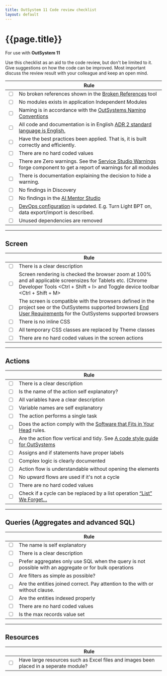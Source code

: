 ```yaml
---
title: OutSystem 11 Code review checklist
layout: default
---
```

# {{page.title}}

For use with **OutSystem 11**

Use this checklist as an aid to the code review, but don't be limited to it. Give suggestions on how the code can be improved. Most important discuss the review result with your colleague and keep an open mind.

|   | Rule |
| - | ---- |
| <input type="checkbox"> | No broken references shown in the [Broken References](https://www.outsystems.com/forge/component-overview/10062/broken-references) tool |
| <input type="checkbox"> | No modules exists in application Independent Modules |
| <input type="checkbox"> | Naming is in accordance with the [OutSystems Naming Conventions](OutSystemsNamingConventions.md) |
| <input type="checkbox"> | All code and documentation is in English [ADR 2 standard language is English.](ADR-002-standard-language-is-English.md) |
| <input type="checkbox"> | Have the best practices been applied. That is, it is built correctly and efficiently. |
| <input type="checkbox"> | There are no hard coded values |
| <input type="checkbox"> | There are Zero warnings. See the [Service Studio Warnings](https://www.outsystems.com/forge/component-overview/16101/service-studio-warnings) forge component to get a report of warnings for all modules |
| <input type="checkbox"> | There is documentation explaining the decision to hide a warning. |
| <input type="checkbox"> | No findings in Discovery |
| <input type="checkbox"> | No findings in the [AI Mentor Studio](https://architecture.outsystems.com/) |
| <input type="checkbox"> | [DevOps configuration](TBD) is updated. E.g. Turn Light BPT on, data export/import is described. |
| <input type="checkbox"> | Unused dependencies are removed |

---

## Screen

|   | Rule |
| - | ---- |
| <input type="checkbox"> | There is a clear description |
| <input type="checkbox"> | Screen rendering is checked the browser zoom at 100% and all applicable screensizes for Tablets etc. (Chrome Developer Tools \<Ctrl + Shift + I\> and Toggle device toolbar \<Ctrl + Shift + M\> |
| <input type="checkbox"> | The screen is compatible with the browsers defined in the project see or the OutSystems supported browsers [End User Requirements](https://success.outsystems.com/Documentation/11/Setting_Up_OutSystems/OutSystems_system_requirements#End_User_Requirements) for the OutSystems supported browsers |
| <input type="checkbox"> | There is no inline CSS |
| <input type="checkbox"> | All temporary CSS classes are replaced by Theme classes |
| <input type="checkbox"> | There are no hard coded values in the screen actions |

---

## Actions

|   | Rule |
| - | --- |
| <input type="checkbox"> | There is a clear description |
| <input type="checkbox"> | Is the name of the action self explanatory? |
| <input type="checkbox"> |All variables have a clear description |
| <input type="checkbox"> | Variable names are self explanatory |
| <input type="checkbox"> | The action performs a single task |
| <input type="checkbox"> | Does the action comply with the [Software that Fits in Your Head](https://youtu.be/4Y0tOi7QWqM) rules. |
| <input type="checkbox"> | Are the action flow vertical and tidy. See [A code style guide for OutSystems](https://leonardo-monteiro-fernandes.medium.com/a-code-style-guide-for-outsystems-97a923084159) |
| <input type="checkbox"> | Assigns and if statements have proper labels |
| <input type="checkbox"> | Complex logic is clearly documented |
| <input type="checkbox"> | Action flow is understandable without opening the elements |
| <input type="checkbox"> | No upward flows are used if it's not a cycle |
| <input type="checkbox"> | There are no hard coded values |
| <input type="checkbox"> | Check if a cycle can be replaced by a list operation [“List” We Forget…](https://medium.com/productleague/list-we-forget-387fbd5173d4) |

---

## Queries (Aggregates and advanced SQL)

|   | Rule |
| - | ---- |
| <input type="checkbox"> | The name is self explanatory |
| <input type="checkbox"> | There is a clear description |
| <input type="checkbox"> | Prefer aggregates only use SQL when the query is not possible with an aggregate or for bulk operations |
| <input type="checkbox"> | Are filters as simple as possible? |
| <input type="checkbox"> | Are the entities joined correct. Pay attention to the with or without clause. |
| <input type="checkbox"> | Are the entities indexed properly |
| <input type="checkbox"> | There are no hard coded values |
| <input type="checkbox"> | Is the max records value set |

---

## Resources

|   | Rule |
| - | ---- |
| <input type="checkbox"> | Have large resources such as Excel files and images been placed in a seperate module? |
